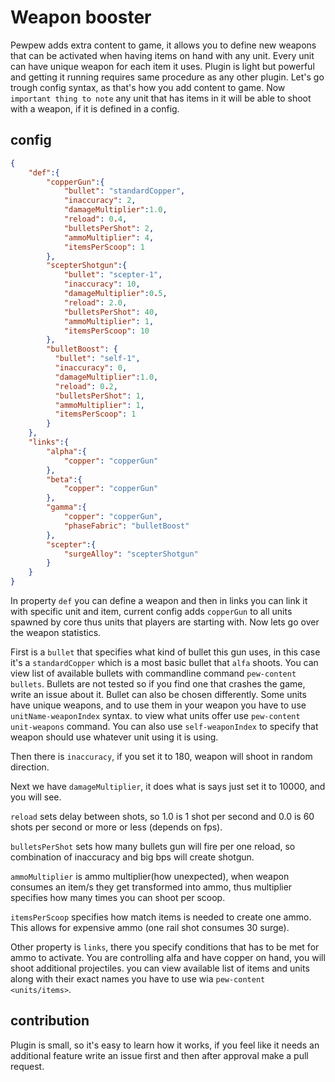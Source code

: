 # Weapon booster

Pewpew adds extra content to game, it allows you to define new weapons that can be activated when having items on hand with
any unit. Every unit can have unique weapon for each item it uses. Plugin is light but powerful and getting
it running requires same procedure as any other plugin. Let's go trough config syntax, as that's how you add content to game.
Now `important thing to note` any unit that has items in it will be able to shoot with a weapon, if it is defined in a config. 

## config

```json
{
    "def":{
        "copperGun":{
            "bullet": "standardCopper",
            "inaccuracy": 2,
            "damageMultiplier":1.0,
            "reload": 0.4,
            "bulletsPerShot": 2,
            "ammoMultiplier": 4,
            "itemsPerScoop": 1
        },
        "scepterShotgun":{
            "bullet": "scepter-1",
            "inaccuracy": 10,
            "damageMultiplier":0.5,
            "reload": 2.0,
            "bulletsPerShot": 40,
            "ammoMultiplier": 1,
            "itemsPerScoop": 10
        },
        "bulletBoost": {
          "bullet": "self-1",
          "inaccuracy": 0,
          "damageMultiplier":1.0,
          "reload": 0.2,
          "bulletsPerShot": 1,
          "ammoMultiplier": 1,
          "itemsPerScoop": 1
        }
    },
    "links":{
        "alpha":{
            "copper": "copperGun"
        },
        "beta":{
            "copper": "copperGun"
        },
        "gamma":{
            "copper": "copperGun",
            "phaseFabric": "bulletBoost"
        },
        "scepter":{
            "surgeAlloy": "scepterShotgun"
        }
    }
}
```
In property `def` you can define a weapon and then in links you can link it with specific unit and item, current config adds
`copperGun` to all units spawned by core thus units that players are starting with. Now lets go over the weapon statistics. 

First is a `bullet` that specifies what kind of bullet this gun uses, in this case it's a `standardCopper` which is a most 
basic bullet that `alfa` shoots. You can view list of available bullets with commandline command `pew-content bullets`.
Bullets are not tested so if you find one that crashes the game, write an issue about it. Bullet can also be chosen differently.
Some units have unique weapons, and to use them in your weapon you have to use `unitName-weaponIndex` syntax. to view what units
offer use `pew-content unit-weapons` command. You can also use `self-weaponIndex` to specify that weapon should use whatever
unit using it is using.

Then there is `inaccuracy`, if you set it to 180, weapon will shoot in random direction.

Next we have `damageMultiplier`, it does what is says just set it to 10000, and you will see.

`reload` sets delay between shots, so 1.0 is 1 shot per second and 0.0 is 60 shots per second or more or less (depends on fps).

`bulletsPerShot` sets how many bullets gun will fire per one reload, so combination of inaccuracy and big bps will 
create shotgun.

`ammoMultiplier` is ammo multiplier(how unexpected), when weapon consumes an item/s they get transformed into ammo, thus 
multiplier specifies how many times you can shoot per scoop.

`itemsPerScoop` specifies how match items is needed to create one ammo. This allows for expensive ammo (one rail shot
consumes 30 surge).

Other property is `links`, there you specify conditions that has to be met for ammo to activate. You are controlling
alfa and have copper on hand, you will shoot additional projectiles. you can view available list of items and units along
with their exact names you have to use wia `pew-content <units/items>`.

## contribution

Plugin is small, so it's easy to learn how it works, if you feel like it needs an additional feature write an issue first
and then after approval make a pull request.